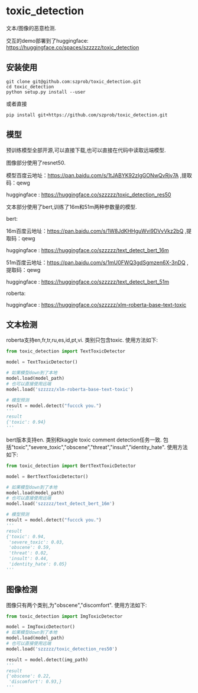 # toxic_detection

文本/图像的恶意检测.

交互的demo部署到了huggingface:
https://huggingface.co/spaces/szzzzz/toxic_detection

## 安装使用

```shell
git clone git@github.com:szprob/toxic_detection.git
cd toxic_detection
python setup.py install --user
```

或者直接

```shell
pip install git+https://github.com/szprob/toxic_detection.git
```

## 模型

预训练模型全部开源,可以直接下载,也可以直接在代码中读取远端模型.

图像部分使用了resnet50.

模型百度云地址：https://pan.baidu.com/s/1tJABYK92zIgGONwQvRjv7A ,提取码：qewg

huggingface : https://huggingface.co/szzzzz/toxic_detection_res50

文本部分使用了bert,训练了16m和51m两种参数量的模型.

bert:

16m百度云地址：https://pan.baidu.com/s/1W8JdKHHguWvi9DVvVkz2bQ ,提取码：qewg

huggingface : https://huggingface.co/szzzzz/text_detect_bert_16m

51m百度云地址：https://pan.baidu.com/s/1mU0FWQ3gdSgmzen6X-3nDQ ,提取码：qewg

huggingface : https://huggingface.co/szzzzz/text_detect_bert_51m

roberta:

huggingface : https://huggingface.co/szzzzz/xlm-roberta-base-text-toxic

## 文本检测


roberta支持en,fr,tr,ru,es,id,pt,vi.
类别只包含toxic.
使用方法如下:

```python
from toxic_detection import TextToxicDetector

model = TextToxicDetector()

# 如果模型down到了本地
model.load(model_path)
# 也可以直接使用远端
model.load('szzzzz/xlm-roberta-base-text-toxic')

# 模型预测
result = model.detect("fuccck you.")
'''
result
{'toxic': 0.94}
'''
```

bert版本支持en.
类别和kaggle toxic comment detection任务一致.
包括"toxic","severe_toxic","obscene","threat","insult","identity_hate".
使用方法如下:

```python
from toxic_detection import BertTextToxicDetector

model = BertTextToxicDetector()

# 如果模型down到了本地
model.load(model_path)
# 也可以直接使用远端
model.load('szzzzz/text_detect_bert_16m')

# 模型预测
result = model.detect("fuccck you.")
'''
result
{'toxic': 0.94,
 'severe_toxic': 0.03,
 'obscene': 0.59,
 'threat': 0.02,
 'insult': 0.44,
 'identity_hate': 0.05}
'''

```

## 图像检测
图像只有两个类别,为"obscene","discomfort".
使用方法如下:

```python
from toxic_detection import ImgToxicDetector

model = ImgToxicDetector()
# 如果模型down到了本地
model.load(model_path)
# 也可以直接使用远端
model.load('szzzzz/toxic_detection_res50')

result = model.detect(img_path)
'''
result
{'obscene': 0.22,
 'discomfort': 0.93,}
'''

```
